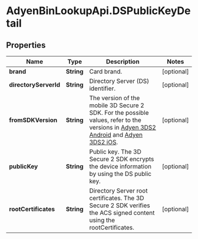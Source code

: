 # AdyenBinLookupApi.DSPublicKeyDetail

## Properties

Name | Type | Description | Notes
------------ | ------------- | ------------- | -------------
**brand** | **String** | Card brand. | [optional] 
**directoryServerId** | **String** | Directory Server (DS) identifier. | [optional] 
**fromSDKVersion** | **String** | The version of the mobile 3D Secure 2 SDK. For the possible values, refer to the versions in [Adyen 3DS2 Android](https://github.com/Adyen/adyen-3ds2-android/releases) and [Adyen 3DS2 iOS](https://github.com/Adyen/adyen-3ds2-ios/releases). | [optional] 
**publicKey** | **String** | Public key. The 3D Secure 2 SDK encrypts the device information by using the DS public key. | [optional] 
**rootCertificates** | **String** | Directory Server root certificates. The 3D Secure 2 SDK verifies the ACS signed content using the rootCertificates. | [optional] 


